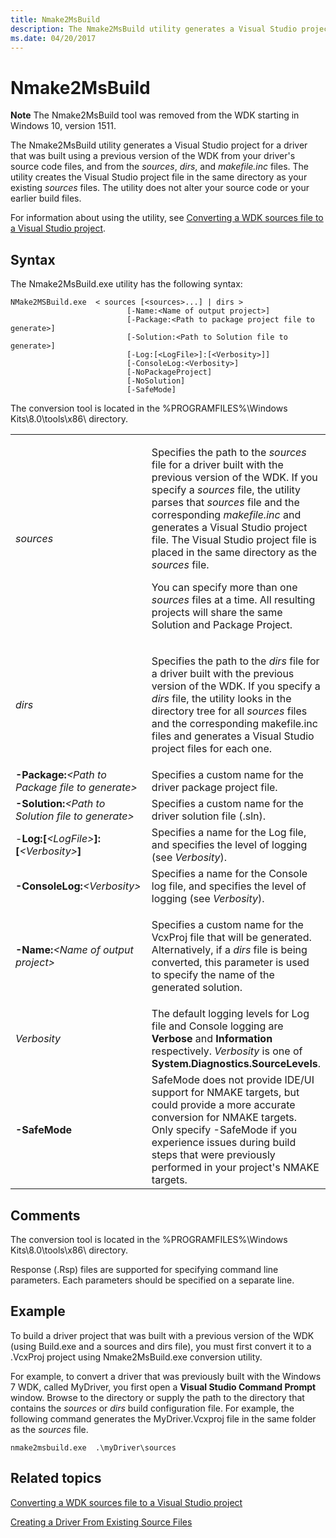 ```yaml
---
title: Nmake2MsBuild
description: The Nmake2MsBuild utility generates a Visual Studio project for a driver that was built using a previous version of the WDK from your driver's source code files, and from the sources, dirs, and makefile.inc files.
ms.date: 04/20/2017
---
```


# Nmake2MsBuild


**Note**  The Nmake2MsBuild tool was removed from the WDK starting in Windows 10, version 1511.



The Nmake2MsBuild utility generates a Visual Studio project for a driver that was built using a previous version of the WDK from your driver's source code files, and from the *sources*, *dirs*, and *makefile.inc* files. The utility creates the Visual Studio project file in the same directory as your existing *sources* files. The utility does not alter your source code or your earlier build files.

For information about using the utility, see [Converting a WDK sources file to a Visual Studio project](converting-a-wdk-sources-file-to-a-visual-studio-project.md).

## <span id="Syntax"></span><span id="syntax"></span><span id="SYNTAX"></span>Syntax


The Nmake2MsBuild.exe utility has the following syntax:

```
NMake2MSBuild.exe  < sources [<sources>...] | dirs >
                          [-Name:<Name of output project>]
                          [-Package:<Path to package project file to generate>]
                          [-Solution:<Path to Solution file to generate>]
                          [-Log:[<LogFile>]:[<Verbosity>]]
                          [-ConsoleLog:<Verbosity>]
                          [-NoPackageProject]
                          [-NoSolution]
                          [-SafeMode]
```

The conversion tool is located in the %PROGRAMFILES%\\Windows Kits\\8.0\\tools\\x86\\ directory.

<table>
<colgroup>
<col width="50%" />
<col width="50%" />
</colgroup>
<tbody>
<tr class="odd">
<td align="left"><em>sources</em></td>
<td align="left"><p>Specifies the path to the <em>sources</em> file for a driver built with the previous version of the WDK. If you specify a <em>sources</em> file, the utility parses that <em>sources</em> file and the corresponding <em>makefile.inc</em> and generates a Visual Studio project file. The Visual Studio project file is placed in the same directory as the <em>sources</em> file.</p>
<p>You can specify more than one <em>sources</em> files at a time. All resulting projects will share the same Solution and Package Project.</p></td>
</tr>
<tr class="even">
<td align="left"><em>dirs</em></td>
<td align="left"><p>Specifies the path to the <em>dirs</em> file for a driver built with the previous version of the WDK. If you specify a <em>dirs</em> file, the utility looks in the directory tree for all <em>sources</em> files and the corresponding makefile.inc files and generates a Visual Studio project files for each one.</p></td>
</tr>
<tr class="odd">
<td align="left"><strong>-Package:</strong><em>&lt;Path to Package file to generate&gt;</em></td>
<td align="left">Specifies a custom name for the driver package project file.</td>
</tr>
<tr class="even">
<td align="left"><strong>-Solution:</strong><em>&lt;Path to Solution file to generate&gt;</em></td>
<td align="left">Specifies a custom name for the driver solution file (.sln).</td>
</tr>
<tr class="odd">
<td align="left">-<strong>Log:[</strong><em>&lt;LogFile&gt;</em><strong>]:[</strong><em>&lt;Verbosity&gt;</em><strong>]</strong></td>
<td align="left">Specifies a name for the Log file, and specifies the level of logging (see <em>Verbosity</em>).</td>
</tr>
<tr class="even">
<td align="left"><strong>-ConsoleLog:</strong><em>&lt;Verbosity&gt;</em></td>
<td align="left">Specifies a name for the Console log file, and specifies the level of logging (see <em>Verbosity</em>).</td>
</tr>
<tr class="odd">
<td align="left"><p><strong>-Name:</strong><em>&lt;Name of output project&gt;</em></p></td>
<td align="left"><p>Specifies a custom name for the VcxProj file that will be generated. Alternatively, if a <em>dirs</em> file is being converted, this parameter is used to specify the name of the generated solution.</p></td>
</tr>
<tr class="even">
<td align="left"><em>Verbosity</em></td>
<td align="left">The default logging levels for Log file and Console logging are <strong>Verbose</strong> and <strong>Information</strong> respectively. <em>Verbosity</em> is one of <strong>System.Diagnostics.SourceLevels</strong>.</td>
</tr>
<tr class="odd">
<td align="left"><strong>-SafeMode</strong></td>
<td align="left">SafeMode does not provide IDE/UI support for NMAKE targets, but could provide a more accurate conversion for NMAKE targets. Only specify -SafeMode if you experience issues during build steps that were previously performed in your project's NMAKE targets.</td>
</tr>
</tbody>
</table>



## <span id="Comments"></span><span id="comments"></span><span id="COMMENTS"></span>Comments


The conversion tool is located in the %PROGRAMFILES%\\Windows Kits\\8.0\\tools\\x86\\ directory.

Response (.Rsp) files are supported for specifying command line parameters. Each parameters should be specified on a separate line.

## <span id="Example"></span><span id="example"></span><span id="EXAMPLE"></span>Example


To build a driver project that was built with a previous version of the WDK (using Build.exe and a sources and dirs file), you must first convert it to a .VcxProj project using Nmake2MsBuild.exe conversion utility.

For example, to convert a driver that was previously built with the Windows 7 WDK, called MyDriver, you first open a **Visual Studio Command Prompt** window. Browse to the directory or supply the path to the directory that contains the *sources* or *dirs* build configuration file. For example, the following command generates the MyDriver.Vcxproj file in the same folder as the *sources* file.

```
nmake2msbuild.exe  .\myDriver\sources
```

## <span id="related_topics"></span>Related topics


[Converting a WDK sources file to a Visual Studio project](converting-a-wdk-sources-file-to-a-visual-studio-project.md)

[Creating a Driver From Existing Source Files](../develop/creating-a-driver-from-existing-source-files.md)
